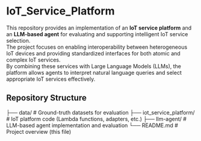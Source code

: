 # IoT_Service_Platform


This repository provides an implementation of an **IoT service platform** and an **LLM-based agent** for evaluating and supporting intelligent IoT service selection.  
The project focuses on enabling interoperability between heterogeneous IoT devices and providing standardized interfaces for both atomic and complex IoT services.  
By combining these services with Large Language Models (LLMs), the platform allows agents to interpret natural language queries and select appropriate IoT services effectively.

## Repository Structure

├── data/                   # Ground-truth datasets for evaluation
├── iot_service_platform/   # IoT platform code (Lambda functions, adapters, etc.)
├── llm-agent/              # LLM-based agent implementation and evaluation
└── README.md               # Project overview (this file)
